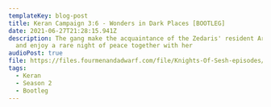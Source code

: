 ```yaml
---
templateKey: blog-post
title: Keran Campaign 3:6 - Wonders in Dark Places [BOOTLEG]
date: 2021-06-27T21:28:15.941Z
description: The gang make the acquaintance of the Zedaris' resident Archmage,
  and enjoy a rare night of peace together with her
audioPost: true
file: https://files.fourmenandadwarf.com/file/Knights-Of-Sesh-episodes/Season_3/Keran-42-BOOTLEG.mp3
tags:
  - Keran
  - Season 2
  - Bootleg
---
```

